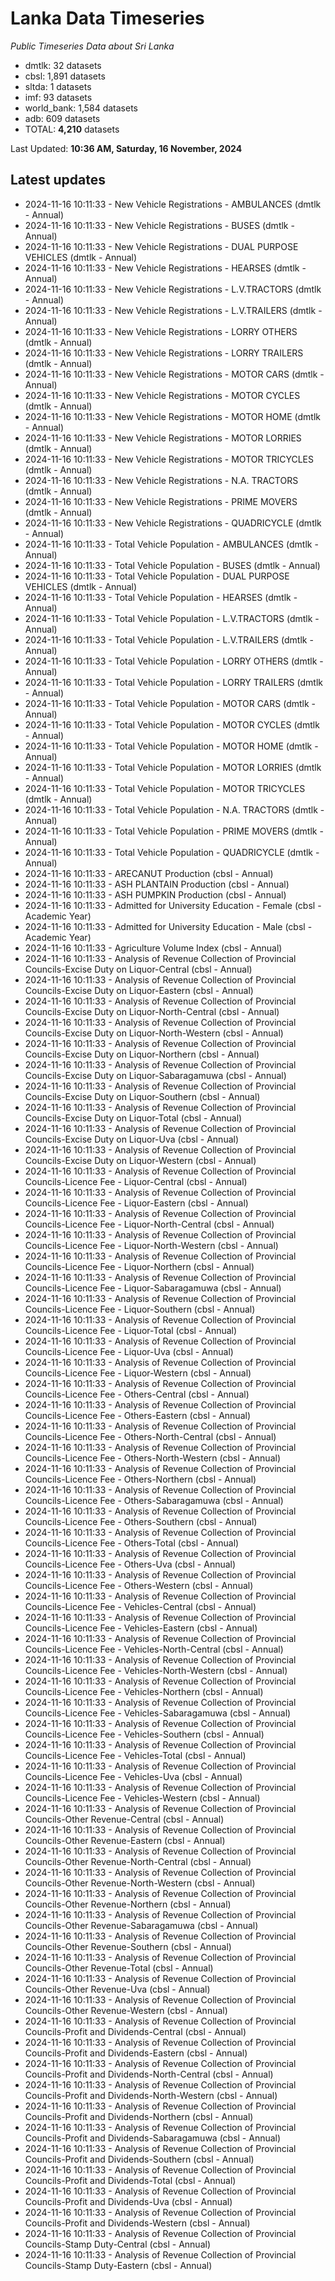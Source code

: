 # Lanka Data Timeseries
*Public Timeseries Data about Sri Lanka*

* dmtlk: 32 datasets
* cbsl: 1,891 datasets
* sltda: 1 datasets
* imf: 93 datasets
* world_bank: 1,584 datasets
* adb: 609 datasets
* TOTAL: **4,210** datasets

Last Updated: **10:36 AM, Saturday, 16 November, 2024**

## Latest updates

* 2024-11-16 10:11:33 - New Vehicle Registrations - AMBULANCES (dmtlk - Annual)
* 2024-11-16 10:11:33 - New Vehicle Registrations - BUSES (dmtlk - Annual)
* 2024-11-16 10:11:33 - New Vehicle Registrations - DUAL PURPOSE VEHICLES (dmtlk - Annual)
* 2024-11-16 10:11:33 - New Vehicle Registrations - HEARSES (dmtlk - Annual)
* 2024-11-16 10:11:33 - New Vehicle Registrations - L.V.TRACTORS (dmtlk - Annual)
* 2024-11-16 10:11:33 - New Vehicle Registrations - L.V.TRAILERS (dmtlk - Annual)
* 2024-11-16 10:11:33 - New Vehicle Registrations - LORRY OTHERS (dmtlk - Annual)
* 2024-11-16 10:11:33 - New Vehicle Registrations - LORRY TRAILERS (dmtlk - Annual)
* 2024-11-16 10:11:33 - New Vehicle Registrations - MOTOR CARS (dmtlk - Annual)
* 2024-11-16 10:11:33 - New Vehicle Registrations - MOTOR CYCLES (dmtlk - Annual)
* 2024-11-16 10:11:33 - New Vehicle Registrations - MOTOR HOME (dmtlk - Annual)
* 2024-11-16 10:11:33 - New Vehicle Registrations - MOTOR LORRIES (dmtlk - Annual)
* 2024-11-16 10:11:33 - New Vehicle Registrations - MOTOR TRICYCLES (dmtlk - Annual)
* 2024-11-16 10:11:33 - New Vehicle Registrations - N.A. TRACTORS (dmtlk - Annual)
* 2024-11-16 10:11:33 - New Vehicle Registrations - PRIME MOVERS (dmtlk - Annual)
* 2024-11-16 10:11:33 - New Vehicle Registrations - QUADRICYCLE (dmtlk - Annual)
* 2024-11-16 10:11:33 - Total Vehicle Population - AMBULANCES (dmtlk - Annual)
* 2024-11-16 10:11:33 - Total Vehicle Population - BUSES (dmtlk - Annual)
* 2024-11-16 10:11:33 - Total Vehicle Population - DUAL PURPOSE VEHICLES (dmtlk - Annual)
* 2024-11-16 10:11:33 - Total Vehicle Population - HEARSES (dmtlk - Annual)
* 2024-11-16 10:11:33 - Total Vehicle Population - L.V.TRACTORS (dmtlk - Annual)
* 2024-11-16 10:11:33 - Total Vehicle Population - L.V.TRAILERS (dmtlk - Annual)
* 2024-11-16 10:11:33 - Total Vehicle Population - LORRY OTHERS (dmtlk - Annual)
* 2024-11-16 10:11:33 - Total Vehicle Population - LORRY TRAILERS (dmtlk - Annual)
* 2024-11-16 10:11:33 - Total Vehicle Population - MOTOR CARS (dmtlk - Annual)
* 2024-11-16 10:11:33 - Total Vehicle Population - MOTOR CYCLES (dmtlk - Annual)
* 2024-11-16 10:11:33 - Total Vehicle Population - MOTOR HOME (dmtlk - Annual)
* 2024-11-16 10:11:33 - Total Vehicle Population - MOTOR LORRIES (dmtlk - Annual)
* 2024-11-16 10:11:33 - Total Vehicle Population - MOTOR TRICYCLES (dmtlk - Annual)
* 2024-11-16 10:11:33 - Total Vehicle Population - N.A. TRACTORS (dmtlk - Annual)
* 2024-11-16 10:11:33 - Total Vehicle Population - PRIME MOVERS (dmtlk - Annual)
* 2024-11-16 10:11:33 - Total Vehicle Population - QUADRICYCLE (dmtlk - Annual)
* 2024-11-16 10:11:33 - ARECANUT Production (cbsl - Annual)
* 2024-11-16 10:11:33 - ASH PLANTAIN Production (cbsl - Annual)
* 2024-11-16 10:11:33 - ASH PUMPKIN Production (cbsl - Annual)
* 2024-11-16 10:11:33 - Admitted for University Education - Female (cbsl - Academic Year)
* 2024-11-16 10:11:33 - Admitted for University Education - Male (cbsl - Academic Year)
* 2024-11-16 10:11:33 - Agriculture Volume Index (cbsl - Annual)
* 2024-11-16 10:11:33 - Analysis of Revenue Collection of Provincial Councils-Excise Duty on Liquor-Central (cbsl - Annual)
* 2024-11-16 10:11:33 - Analysis of Revenue Collection of Provincial Councils-Excise Duty on Liquor-Eastern (cbsl - Annual)
* 2024-11-16 10:11:33 - Analysis of Revenue Collection of Provincial Councils-Excise Duty on Liquor-North-Central (cbsl - Annual)
* 2024-11-16 10:11:33 - Analysis of Revenue Collection of Provincial Councils-Excise Duty on Liquor-North-Western (cbsl - Annual)
* 2024-11-16 10:11:33 - Analysis of Revenue Collection of Provincial Councils-Excise Duty on Liquor-Northern (cbsl - Annual)
* 2024-11-16 10:11:33 - Analysis of Revenue Collection of Provincial Councils-Excise Duty on Liquor-Sabaragamuwa (cbsl - Annual)
* 2024-11-16 10:11:33 - Analysis of Revenue Collection of Provincial Councils-Excise Duty on Liquor-Southern (cbsl - Annual)
* 2024-11-16 10:11:33 - Analysis of Revenue Collection of Provincial Councils-Excise Duty on Liquor-Total (cbsl - Annual)
* 2024-11-16 10:11:33 - Analysis of Revenue Collection of Provincial Councils-Excise Duty on Liquor-Uva (cbsl - Annual)
* 2024-11-16 10:11:33 - Analysis of Revenue Collection of Provincial Councils-Excise Duty on Liquor-Western (cbsl - Annual)
* 2024-11-16 10:11:33 - Analysis of Revenue Collection of Provincial Councils-Licence Fee - Liquor-Central (cbsl - Annual)
* 2024-11-16 10:11:33 - Analysis of Revenue Collection of Provincial Councils-Licence Fee - Liquor-Eastern (cbsl - Annual)
* 2024-11-16 10:11:33 - Analysis of Revenue Collection of Provincial Councils-Licence Fee - Liquor-North-Central (cbsl - Annual)
* 2024-11-16 10:11:33 - Analysis of Revenue Collection of Provincial Councils-Licence Fee - Liquor-North-Western (cbsl - Annual)
* 2024-11-16 10:11:33 - Analysis of Revenue Collection of Provincial Councils-Licence Fee - Liquor-Northern (cbsl - Annual)
* 2024-11-16 10:11:33 - Analysis of Revenue Collection of Provincial Councils-Licence Fee - Liquor-Sabaragamuwa (cbsl - Annual)
* 2024-11-16 10:11:33 - Analysis of Revenue Collection of Provincial Councils-Licence Fee - Liquor-Southern (cbsl - Annual)
* 2024-11-16 10:11:33 - Analysis of Revenue Collection of Provincial Councils-Licence Fee - Liquor-Total (cbsl - Annual)
* 2024-11-16 10:11:33 - Analysis of Revenue Collection of Provincial Councils-Licence Fee - Liquor-Uva (cbsl - Annual)
* 2024-11-16 10:11:33 - Analysis of Revenue Collection of Provincial Councils-Licence Fee - Liquor-Western (cbsl - Annual)
* 2024-11-16 10:11:33 - Analysis of Revenue Collection of Provincial Councils-Licence Fee - Others-Central (cbsl - Annual)
* 2024-11-16 10:11:33 - Analysis of Revenue Collection of Provincial Councils-Licence Fee - Others-Eastern (cbsl - Annual)
* 2024-11-16 10:11:33 - Analysis of Revenue Collection of Provincial Councils-Licence Fee - Others-North-Central (cbsl - Annual)
* 2024-11-16 10:11:33 - Analysis of Revenue Collection of Provincial Councils-Licence Fee - Others-North-Western (cbsl - Annual)
* 2024-11-16 10:11:33 - Analysis of Revenue Collection of Provincial Councils-Licence Fee - Others-Northern (cbsl - Annual)
* 2024-11-16 10:11:33 - Analysis of Revenue Collection of Provincial Councils-Licence Fee - Others-Sabaragamuwa (cbsl - Annual)
* 2024-11-16 10:11:33 - Analysis of Revenue Collection of Provincial Councils-Licence Fee - Others-Southern (cbsl - Annual)
* 2024-11-16 10:11:33 - Analysis of Revenue Collection of Provincial Councils-Licence Fee - Others-Total (cbsl - Annual)
* 2024-11-16 10:11:33 - Analysis of Revenue Collection of Provincial Councils-Licence Fee - Others-Uva (cbsl - Annual)
* 2024-11-16 10:11:33 - Analysis of Revenue Collection of Provincial Councils-Licence Fee - Others-Western (cbsl - Annual)
* 2024-11-16 10:11:33 - Analysis of Revenue Collection of Provincial Councils-Licence Fee - Vehicles-Central (cbsl - Annual)
* 2024-11-16 10:11:33 - Analysis of Revenue Collection of Provincial Councils-Licence Fee - Vehicles-Eastern (cbsl - Annual)
* 2024-11-16 10:11:33 - Analysis of Revenue Collection of Provincial Councils-Licence Fee - Vehicles-North-Central (cbsl - Annual)
* 2024-11-16 10:11:33 - Analysis of Revenue Collection of Provincial Councils-Licence Fee - Vehicles-North-Western (cbsl - Annual)
* 2024-11-16 10:11:33 - Analysis of Revenue Collection of Provincial Councils-Licence Fee - Vehicles-Northern (cbsl - Annual)
* 2024-11-16 10:11:33 - Analysis of Revenue Collection of Provincial Councils-Licence Fee - Vehicles-Sabaragamuwa (cbsl - Annual)
* 2024-11-16 10:11:33 - Analysis of Revenue Collection of Provincial Councils-Licence Fee - Vehicles-Southern (cbsl - Annual)
* 2024-11-16 10:11:33 - Analysis of Revenue Collection of Provincial Councils-Licence Fee - Vehicles-Total (cbsl - Annual)
* 2024-11-16 10:11:33 - Analysis of Revenue Collection of Provincial Councils-Licence Fee - Vehicles-Uva (cbsl - Annual)
* 2024-11-16 10:11:33 - Analysis of Revenue Collection of Provincial Councils-Licence Fee - Vehicles-Western (cbsl - Annual)
* 2024-11-16 10:11:33 - Analysis of Revenue Collection of Provincial Councils-Other Revenue-Central (cbsl - Annual)
* 2024-11-16 10:11:33 - Analysis of Revenue Collection of Provincial Councils-Other Revenue-Eastern (cbsl - Annual)
* 2024-11-16 10:11:33 - Analysis of Revenue Collection of Provincial Councils-Other Revenue-North-Central (cbsl - Annual)
* 2024-11-16 10:11:33 - Analysis of Revenue Collection of Provincial Councils-Other Revenue-North-Western (cbsl - Annual)
* 2024-11-16 10:11:33 - Analysis of Revenue Collection of Provincial Councils-Other Revenue-Northern (cbsl - Annual)
* 2024-11-16 10:11:33 - Analysis of Revenue Collection of Provincial Councils-Other Revenue-Sabaragamuwa (cbsl - Annual)
* 2024-11-16 10:11:33 - Analysis of Revenue Collection of Provincial Councils-Other Revenue-Southern (cbsl - Annual)
* 2024-11-16 10:11:33 - Analysis of Revenue Collection of Provincial Councils-Other Revenue-Total (cbsl - Annual)
* 2024-11-16 10:11:33 - Analysis of Revenue Collection of Provincial Councils-Other Revenue-Uva (cbsl - Annual)
* 2024-11-16 10:11:33 - Analysis of Revenue Collection of Provincial Councils-Other Revenue-Western (cbsl - Annual)
* 2024-11-16 10:11:33 - Analysis of Revenue Collection of Provincial Councils-Profit and Dividends-Central (cbsl - Annual)
* 2024-11-16 10:11:33 - Analysis of Revenue Collection of Provincial Councils-Profit and Dividends-Eastern (cbsl - Annual)
* 2024-11-16 10:11:33 - Analysis of Revenue Collection of Provincial Councils-Profit and Dividends-North-Central (cbsl - Annual)
* 2024-11-16 10:11:33 - Analysis of Revenue Collection of Provincial Councils-Profit and Dividends-North-Western (cbsl - Annual)
* 2024-11-16 10:11:33 - Analysis of Revenue Collection of Provincial Councils-Profit and Dividends-Northern (cbsl - Annual)
* 2024-11-16 10:11:33 - Analysis of Revenue Collection of Provincial Councils-Profit and Dividends-Sabaragamuwa (cbsl - Annual)
* 2024-11-16 10:11:33 - Analysis of Revenue Collection of Provincial Councils-Profit and Dividends-Southern (cbsl - Annual)
* 2024-11-16 10:11:33 - Analysis of Revenue Collection of Provincial Councils-Profit and Dividends-Total (cbsl - Annual)
* 2024-11-16 10:11:33 - Analysis of Revenue Collection of Provincial Councils-Profit and Dividends-Uva (cbsl - Annual)
* 2024-11-16 10:11:33 - Analysis of Revenue Collection of Provincial Councils-Profit and Dividends-Western (cbsl - Annual)
* 2024-11-16 10:11:33 - Analysis of Revenue Collection of Provincial Councils-Stamp Duty-Central (cbsl - Annual)
* 2024-11-16 10:11:33 - Analysis of Revenue Collection of Provincial Councils-Stamp Duty-Eastern (cbsl - Annual)